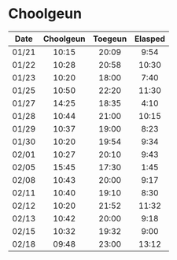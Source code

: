 # Choolgeun

|  Date  |Choolgeun| Toegeun | Elasped |
|:------:|:-------:|:-------:|:-------:|
|  01/21 |  10:15  |  20:09  |  9:54   |
|  01/22 |  10:28  |  20:58  |  10:30  |
|  01/23 |  10:20  |  18:00  |  7:40   |
|  01/25 |  10:50  |  22:20  |  11:30  |
|  01/27 |  14:25  |  18:35  |  4:10   |
|  01/28 |  10:44  |  21:00  |  10:15  |
|  01/29 |  10:37  |  19:00  |  8:23   |
|  01/30 |  10:20  |  19:54  |  9:34   |
|  02/01 |  10:27  |  20:10  |  9:43   |
|  02/05 |  15:45  |  17:30  |  1:45   |
|  02/08 |  10:43  |  20:00  |  9:17   |
|  02/11 |  10:40  |  19:10  |  8:30   |
|  02/12 |  10:20  |  21:52  |  11:32  |
|  02/13 |  10:42  |  20:00  |  9:18   |
|  02/15 |  10:32  |  19:32  |  9:00   |
|  02/18 |  09:48  |  23:00  |  13:12  |
